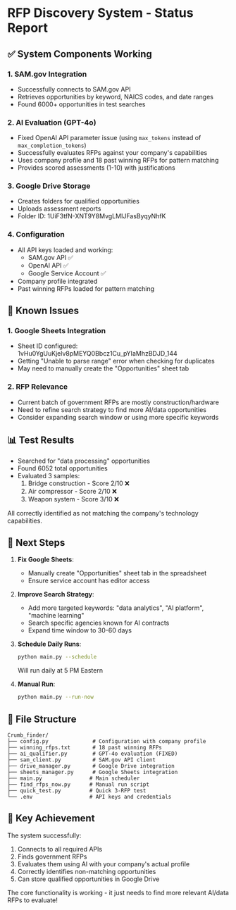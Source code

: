 # RFP Discovery System - Status Report

## ✅ System Components Working

### 1. SAM.gov Integration
- Successfully connects to SAM.gov API
- Retrieves opportunities by keyword, NAICS codes, and date ranges
- Found 6000+ opportunities in test searches

### 2. AI Evaluation (GPT-4o)
- Fixed OpenAI API parameter issue (using `max_tokens` instead of `max_completion_tokens`)
- Successfully evaluates RFPs against your company's capabilities
- Uses company profile and 18 past winning RFPs for pattern matching
- Provides scored assessments (1-10) with justifications

### 3. Google Drive Storage
- Creates folders for qualified opportunities
- Uploads assessment reports
- Folder ID: 1UiF3tfN-XNT9Y8MvgLMIJFasByqyNhfK

### 4. Configuration
- All API keys loaded and working:
  - SAM.gov API ✅
  - OpenAI API ✅
  - Google Service Account ✅
- Company profile integrated
- Past winning RFPs loaded for pattern matching

## 🔧 Known Issues

### 1. Google Sheets Integration
- Sheet ID configured: 1vHu0YgUuKjelv8pMEYQ0Bbcz1Cu_pYIaMhzBDJD_144
- Getting "Unable to parse range" error when checking for duplicates
- May need to manually create the "Opportunities" sheet tab

### 2. RFP Relevance
- Current batch of government RFPs are mostly construction/hardware
- Need to refine search strategy to find more AI/data opportunities
- Consider expanding search window or using more specific keywords

## 📊 Test Results

- Searched for "data processing" opportunities
- Found 6052 total opportunities 
- Evaluated 3 samples:
  1. Bridge construction - Score 2/10 ❌
  2. Air compressor - Score 2/10 ❌  
  3. Weapon system - Score 3/10 ❌

All correctly identified as not matching the company's technology capabilities.

## 🚀 Next Steps

1. **Fix Google Sheets**:
   - Manually create "Opportunities" sheet tab in the spreadsheet
   - Ensure service account has editor access

2. **Improve Search Strategy**:
   - Add more targeted keywords: "data analytics", "AI platform", "machine learning"
   - Search specific agencies known for AI contracts
   - Expand time window to 30-60 days

3. **Schedule Daily Runs**:
   ```bash
   python main.py --schedule
   ```
   Will run daily at 5 PM Eastern

4. **Manual Run**:
   ```bash
   python main.py --run-now
   ```

## 📁 File Structure

```
Crumb_finder/
├── config.py              # Configuration with company profile
├── winning_rfps.txt       # 18 past winning RFPs
├── ai_qualifier.py        # GPT-4o evaluation (FIXED)
├── sam_client.py          # SAM.gov API client
├── drive_manager.py       # Google Drive integration
├── sheets_manager.py      # Google Sheets integration
├── main.py               # Main scheduler
├── find_rfps_now.py      # Manual run script
├── quick_test.py         # Quick 3-RFP test
└── .env                  # API keys and credentials
```

## 🔑 Key Achievement

The system successfully:
1. Connects to all required APIs
2. Finds government RFPs
3. Evaluates them using AI with your company's actual profile
4. Correctly identifies non-matching opportunities
5. Can store qualified opportunities in Google Drive

The core functionality is working - it just needs to find more relevant AI/data RFPs to evaluate!